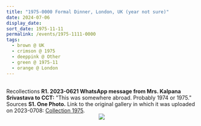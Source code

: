 ```yaml
---
title: "1975-0000 Formal Dinner, London, UK (year not sure)"
date: 2024-07-06
display_date: 
sort_date: 1975-11-11
permalink: /events/1975-1111-0000
tags:
  - brown @ UK
  - crimson @ 1975
  - deeppink @ Other
  - green @ 1975-11
  - orange @ London
---
```


<br>

<wave-list>
  <list-title color="DarkSeaGreen" width="65"> Recollections</list-title>
  <list-item color="BlanchedAlmond" width="280"><b>R1. 2023-0621 WhatsApp message from Mrs. Kalpana Srivastava to CCT:</b> "This was somewhere abroad. Probably 1974 or 1975."</list-item>
</wave-list>

<br>

<wave-list>
  <list-title color="DarkSeaGreen" width="40">Sources</list-title>
  <list-item color="BlanchedAlmond"  width="280"><b>S1. One Photo.</b> Link to the original gallery in which it was uploaded on 2023-0708: <a href="https://eternalmoments.smugmug.com/Collections/Mrs-Kalpana-Srivastava-Collection/1975/">Collection 1975</a>.</list-item>
</wave-list>

<div style="text-align: center"><img src="https://pub-bcc3cbe9b1e94ba1ac28915f7a3900fa.r2.dev/1975-0000_Formal_Dinner_London_UK_(year_not_sure)_01_(from_tif)_(Mrs._Kalpana_Srivastava_Collection).jpg" /></div>